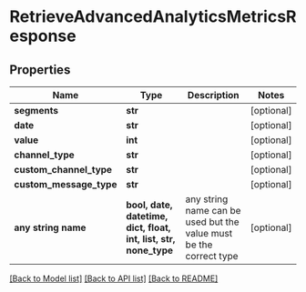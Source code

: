 # RetrieveAdvancedAnalyticsMetricsResponse


## Properties
Name | Type | Description | Notes
------------ | ------------- | ------------- | -------------
**segments** | **str** |  | [optional] 
**date** | **str** |  | [optional] 
**value** | **int** |  | [optional] 
**channel_type** | **str** |  | [optional] 
**custom_channel_type** | **str** |  | [optional] 
**custom_message_type** | **str** |  | [optional] 
**any string name** | **bool, date, datetime, dict, float, int, list, str, none_type** | any string name can be used but the value must be the correct type | [optional]

[[Back to Model list]](../README.md#documentation-for-models) [[Back to API list]](../README.md#documentation-for-api-endpoints) [[Back to README]](../README.md)



